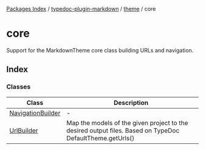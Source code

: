 [Packages Index](../../../../README.md) / [typedoc-plugin-markdown](../../../README.md) / [theme](../../README.md) / core

# core

Support for the MarkdownTheme core class building URLs and navigation.

## Index

### Classes

| Class                                             | Description                                                                                              |
| ------------------------------------------------- | -------------------------------------------------------------------------------------------------------- |
| [NavigationBuilder](classes/NavigationBuilder.md) | -                                                                                                        |
| [UrlBuilder](classes/UrlBuilder.md)               | Map the models of the given project to the desired output files. Based on TypeDoc DefaultTheme.getUrls() |
